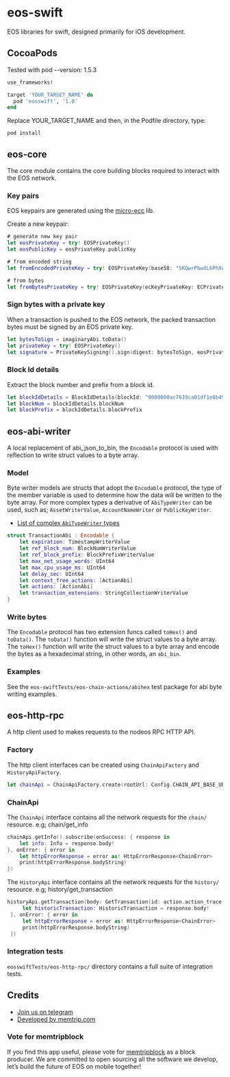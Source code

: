 # eos-swift
EOS libraries for swift, designed primarily for iOS development.

## CocoaPods
Tested with pod --version: 1.5.3
```ruby
use_frameworks!

target 'YOUR_TARGET_NAME' do
  pod 'eosswift', '1.0'
end
```
Replace YOUR_TARGET_NAME and then, in the Podfile directory, type:
```
pod install
```

## eos-core
The core module contains the core building blocks required to interact with the EOS network.

### Key pairs
EOS keypairs are generated using the [micro-ecc](https://github.com/kmackay/micro-ecc) lib.

Create a new keypair:
```swift
# generate new key pair
let eosPrivateKey = try! EOSPrivateKey()
let eosPublicKey = eosPrivateKey.publicKey

# from encoded string
let fromEncodedPrivateKey = try! EOSPrivateKey(base58: "5KQwrPbwdL6PhXujxW37FSSQZ1JiwsST4cqQzDeyXtP79zkvFD3")

# from bytes
let fromBytesPrivateKey = try! EOSPrivateKey(ecKeyPrivateKey: ECPrivateKey(privKeyData: eosPrivateKey.bytes()))
```

### Sign bytes with a private key
When a transaction is pushed to the EOS network, the packed transaction bytes must be
signed by an EOS private key.
```swift
let bytesToSign = imaginaryAbi.toData()
let privateKey = try! EOSPrivateKey()
let signature = PrivateKeySigning().sign(digest: bytesToSign, eosPrivateKey: privateKey)
```

### Block Id details
Extract the block number and prefix from a block id.
```swift
let blockIdDetails = BlockIdDetails(blockId: "0000000ac7619ca01df1e0b4964921020e772ceb7343ec51f65537cdbce192d3")
let blockNum = blockIdDetails.blockNum
let blockPrefix = blockIdDetails.blockPrefix
```

## eos-abi-writer
A local replacement of abi_json_to_bin, the `Encodable` protocol is used with reflection to write struct
values to a byte array.

### Model
Byte writer models are structs that adopt the `Encodable` protocol, the type of the member variable
is used to determine how the data will be written to the byte array. For more complex types a derivative
of `AbiTypeWriter` can be used, such as; `AssetWriterValue`, `AccountNameWriter` or `PublicKeyWriter`.
- [List of complex `AbiTypeWriter` types](https://github.com/memtrip/eos-swift/tree/master/eosswift/eos-abi-writer/types)
```swift
struct TransactionAbi : Encodable {
    let expiration: TimestampWriterValue
    let ref_block_num: BlockNumWriterValue
    let ref_block_prefix: BlockPrefixWriterValue
    let max_net_usage_words: UInt64
    let max_cpu_usage_ms: UInt64
    let delay_sec: UInt64
    let context_free_actions: [ActionAbi]
    let actions: [ActionAbi]
    let transaction_extensions: StringCollectionWriterValue
}
```

### Write bytes
The `Encodable` protocol has two extension funcs called `toHex()` and `toData()`.
The `toData()` function will write the struct values to a byte array. The `toHex()`
function will write the struct values to a byte array and encode the bytes as a hexadecimal string,
in other words, an `abi_bin`.

### Examples
See the `eos-swiftTests/eos-chain-actions/abihex` test package for abi byte writing examples.

## eos-http-rpc
A http client used to makes requests to the nodeos RPC HTTP API.

### Factory
The http client interfaces can be created using `ChainApiFactory` and `HistoryApiFactory`.
```swift
let chainApi = ChainApiFactory.create(rootUrl: Config.CHAIN_API_BASE_URL)
```

### ChainApi
The `ChainApi` interface contains all the network requests for the `chain/` resource.
e.g; chain/get_info
```swift
chainApi.getInfo().subscribe(onSuccess: { response in
    let info: Info = response.body!
}, onError: { error in
    let httpErrorResponse = error as! HttpErrorResponse<ChainError>
    print(httpErrorResponse.bodyString)
})
```

The `HistoryApi` interface contains all the network requests for the `history/` resource.
e.g; history/get_transaction
```swift
historyApi.getTransaction(body: GetTransaction(id: action.action_trace.trx_id)).subscribe(onSuccess: { response in
     let historicTransaction: HistoricTransaction = response.body!
 }, onError: { error in
     let httpErrorResponse = error as! HttpErrorResponse<ChainError>
     print(httpErrorResponse.bodyString)
 })
```

### Integration tests
`eosswiftTests/eos-http-rpc/` directory contains a full suite of integration tests.

## Credits
- [Join us on telegram](http://t.me/joinchat/JcIXl0x7wC9cRI5uF_EiQA)
- [Developed by memtrip.com](http://memtrip.com)

### Vote for memtripblock
If you find this app useful, please vote for [memtripblock](https://www.memtrip.com/code_of_conduct.html)
as a block producer. We are committed to open sourcing all the software we develop, let’s build the future of EOS on mobile together!
